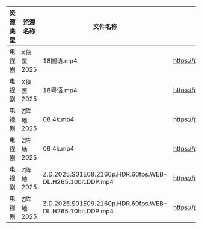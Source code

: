 | 资源类型 | 资源名称    | 文件名称                                                      | 分享链接                                | 更新时间                |
| ---- | ------- | --------------------------------------------------------- | ----------------------------------- | ------------------- |
| 电视剧  | X侠医2025 | 18国语.mp4                                                  | https://pan.quark.cn/s/9e02baaca836 | 2025-09-25 01:22:39 |
| 电视剧  | X侠医2025 | 18粤语.mp4                                                  | https://pan.quark.cn/s/9e02baaca836 | 2025-09-25 01:22:42 |
| 电视剧  | Z阵地2025 | 08 4k.mp4                                                 | https://pan.quark.cn/s/c9389bcb27a4 | 2025-09-25 01:24:52 |
| 电视剧  | Z阵地2025 | 09 4k.mp4                                                 | https://pan.quark.cn/s/c9389bcb27a4 | 2025-09-25 01:24:55 |
| 电视剧  | Z阵地2025 | Z.D.2025.S01E08.2160p.HDR.60fps.WEB-DL.H265.10bit.DDP.mp4 | https://pan.quark.cn/s/c9389bcb27a4 | 2025-09-25 01:25:00 |
| 电视剧  | Z阵地2025 | Z.D.2025.S01E09.2160p.HDR.60fps.WEB-DL.H265.10bit.DDP.mp4 | https://pan.quark.cn/s/c9389bcb27a4 | 2025-09-25 01:24:57 |
